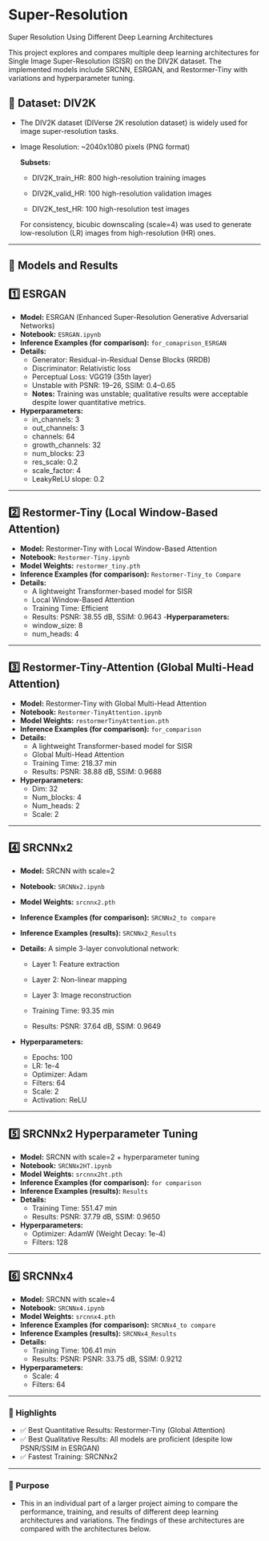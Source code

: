 # Super-Resolution
Super Resolution Using Different Deep Learning Architectures

This project explores and compares multiple deep learning architectures for Single Image Super-Resolution (SISR) on the DIV2K dataset. The implemented models include SRCNN, ESRGAN, and Restormer-Tiny with variations and hyperparameter tuning.

## 📂 Dataset: DIV2K

- The DIV2K dataset (DIVerse 2K resolution dataset) is widely used for image super-resolution tasks.

- Image Resolution: ~2040x1080 pixels (PNG format)

  **Subsets:**

    - DIV2K_train_HR: 800 high-resolution training images

    - DIV2K_valid_HR: 100 high-resolution validation images

    - DIV2K_test_HR: 100 high-resolution test images

  For consistency, bicubic downscaling (scale=4) was used to generate low-resolution (LR) images from high-resolution (HR) ones.

----------------------------------------------------------------------------------
## 🧠 Models and Results

## 1️⃣ ESRGAN
- **Model:** ESRGAN (Enhanced Super-Resolution Generative Adversarial Networks)  
- **Notebook:** `ESRGAN.ipynb`   
- **Inference Examples (for comparison):** `for_comaprison_ESRGAN`
- **Details:**
    - Generator: Residual-in-Residual Dense Blocks (RRDB)
    - Discriminator: Relativistic loss
    - Perceptual Loss: VGG19 (35th layer)
    - Unstable with PSNR: 19–26, SSIM: 0.4–0.65
    - **Notes:** Training was unstable; qualitative results were acceptable despite lower quantitative metrics.
- **Hyperparameters:**
    - in_channels: 3
    - out_channels: 3
    - channels: 64
    - growth_channels: 32
    - num_blocks: 23
    - res_scale: 0.2
    - scale_factor: 4
    - LeakyReLU slope: 0.2
 
----------------------------------------------------------------------------------

## 2️⃣ Restormer-Tiny (Local Window-Based Attention)
- **Model:** Restormer-Tiny with Local Window-Based Attention  
- **Notebook:** `Restormer-Tiny.ipynb`  
- **Model Weights:** `restormer_tiny.pth`  
- **Inference Examples (for comparison):** `Restormer-Tiny_to Compare`
- **Details:**
   - A lightweight Transformer-based model for SISR
   - Local Window-Based Attention
   - Training Time: Efficient
   - Results: PSNR: 38.55 dB, SSIM: 0.9643
-**Hyperparameters:**
   - window_size: 8
   - num_heads: 4
----------------------------------------------------------------------------------

## 3️⃣ Restormer-Tiny-Attention (Global Multi-Head Attention)
- **Model:** Restormer-Tiny with Global Multi-Head Attention  
- **Notebook:** `Restormer-TinyAttention.ipynb`  
- **Model Weights:** `restormerTinyAttention.pth`  
- **Inference Examples (for comparison):** `for_comparison`
- **Details:**
   - A lightweight Transformer-based model for SISR
   - Global Multi-Head Attention
   - Training Time: 218.37 min
   - Results: PSNR: 38.88 dB, SSIM: 0.9688
- **Hyperparameters:**
   - Dim: 32
   - Num_blocks: 4
   - Num_heads: 2
   - Scale: 2

----------------------------------------------------------------------------------

## 4️⃣ SRCNNx2
- **Model:** SRCNN with scale=2  
- **Notebook:** `SRCNNx2.ipynb`  
- **Model Weights:** `srcnnx2.pth`  
- **Inference Examples (for comparison):** `SRCNNx2_to compare`
- **Inference Examples (results):** `SRCNNx2_Results`
- **Details:**
    A simple 3-layer convolutional network:

   - Layer 1: Feature extraction
   - Layer 2: Non-linear mapping
   - Layer 3: Image reconstruction
     
  - Training Time: 93.35 min
  - Results: PSNR: 37.64 dB, SSIM: 0.9649
  
- **Hyperparameters:**
    - Epochs: 100
    - LR: 1e-4
    - Optimizer: Adam
    - Filters: 64
    - Scale: 2
    - Activation: ReLU

   
----------------------------------------------------------------------------------

## 5️⃣ SRCNNx2 Hyperparameter Tuning
- **Model:** SRCNN with scale=2 + hyperparameter tuning  
- **Notebook:** `SRCNNx2HT.ipynb`  
- **Model Weights:** `srcnnx2ht.pth`  
- **Inference Examples (for comparison):** `for comparison`
- **Inference Examples (results):** `Results`
- **Details:**
   -  Training Time: 551.47 min
   -  Results: PSNR: 37.79 dB, SSIM: 0.9650
- **Hyperparameters:**
   -  Optimizer: AdamW (Weight Decay: 1e-4)
   -  Filters: 128

----------------------------------------------------------------------------------

## 6️⃣ SRCNNx4
- **Model:** SRCNN with scale=4  
- **Notebook:** `SRCNNx4.ipynb`  
- **Model Weights:** `srcnnx4.pth`  
- **Inference Examples (for comparison):** `SRCNNx4_to compare`
- **Inference Examples (results):** `SRCNNx4_Results`
- **Details:**
   -  Training Time: 106.41 min
   -  Results: PSNR: PSNR: 33.75 dB, SSIM: 0.9212
- **Hyperparameters:**
   -  Scale: 4
   -  Filters: 64
----------------------------------------------------------------------------------

### 🚀 Highlights

- ✅ Best Quantitative Results: Restormer-Tiny (Global Attention)
- ✅ Best Qualitative Results: All models are proficient (despite low PSNR/SSIM in ESRGAN)
- ✅ Fastest Training: SRCNNx2

----------------------------------------------------------------------------------

### 🎯 Purpose


- This in an individual part of a larger project aiming to compare the performance, training, and results of different deep learning    architectures and variations. The findings of these architectures are compared with the architectures below.


  



